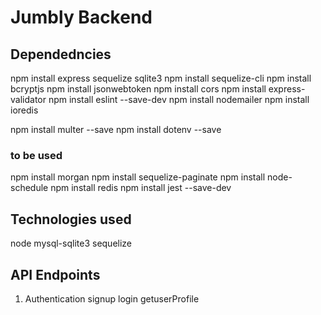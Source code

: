 # Jumbly Backend

## Dependedncies

npm install express sequelize sqlite3
npm install sequelize-cli
npm install bcryptjs
npm install jsonwebtoken
npm install cors
npm install express-validator
npm install eslint --save-dev
npm install nodemailer
npm install ioredis

<!-- node middleware for uploading files -->
npm install multer --save 
npm install dotenv --save

### to be used
npm install morgan
npm install sequelize-paginate
npm install node-schedule
npm install redis
npm install jest --save-dev


## Technologies used
node
mysql-sqlite3
sequelize

## API Endpoints
1. Authentication
signup
login
getuserProfile

